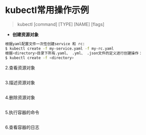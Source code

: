 # kubectl常用操作示例
> kubectl  [command]  [TYPE]  [NAME]  [flags]
+ **创建资源对象**
```bash
根据yaml配置文件一次性创建service 和 rc:
$ kubectl create -f my-service.yaml -f my-rc.yaml
根据<directory>目录下所有.yaml、 .yml、 .json文件的定义进行创建操作：
$ kubectl create -f <directory>
```

2.查看资源对象
```bash
```

3.描述资源对象
```bash
```

4.删除资源对象
```bash
```

5.执行容器的命令
```bash
```

6.查看容器的日志
```bash
```



